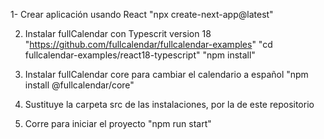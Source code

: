 1- Crear aplicación usando React
	"npx create-next-app@latest"

2. Instalar fullCalendar con Typescrit version 18
	"https://github.com/fullcalendar/fullcalendar-examples"
	"cd fullcalendar-examples/react18-typescript"
	"npm install"

3. Instalar fullCalendar core para cambiar el calendario a español
	"npm install @fullcalendar/core"

4. Sustituye la carpeta src de las instalaciones, por la de este repositorio


5. Corre                 para iniciar el proyecto
	"npm run start"
